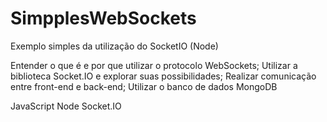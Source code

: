 # SimpplesWebSockets
Exemplo simples da utilização do SocketIO (Node)

Entender o que é e por que utilizar o protocolo WebSockets;
Utilizar a biblioteca Socket.IO e explorar suas possibilidades;
Realizar comunicação entre front-end e back-end;
Utilizar o banco de dados MongoDB


  JavaScript
  Node
  Socket.IO
